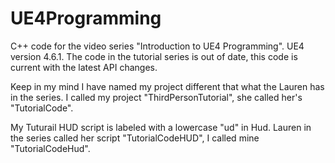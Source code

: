 # UE4Programming
C++ code for the video series "Introduction to UE4 Programming". UE4 version 4.6.1. The code in the tutorial series is out of date, this code is current with the latest API changes.

Keep in my mind I have named my project different that what the Lauren has in the series. I called my project "ThirdPersonTutorial",
she called her's "TutorialCode".

My Tuturail HUD script is labeled with a lowercase "ud" in Hud. Lauren in the series called her script "TutorialCodeHUD", I called
mine "TutorialCodeHud".
